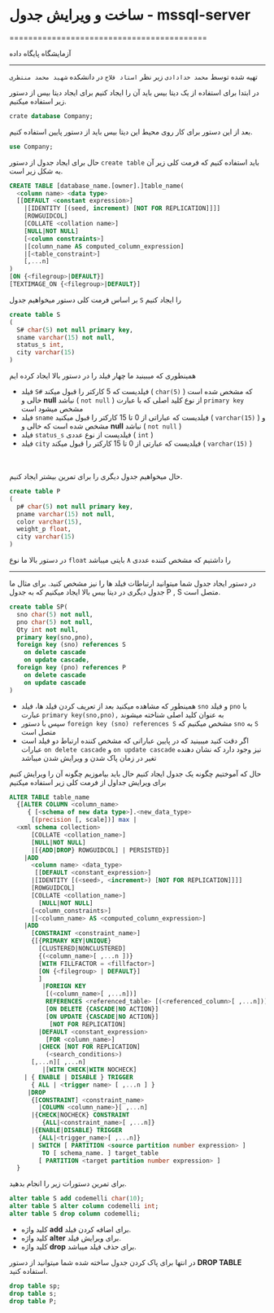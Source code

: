 # ساخت و ویرایش جدول - mssql-server 

==========================================

آزمایشگاه پایگاه داده

------------------------------------------

تهیه شده توسط `محمد خدادادی` زیر نظر `استاد فلاح` در دانشکده `شهید محمد منتظری`

در ابتدا برای استفاده از یک دیتا بیس باید آن را ایجاد کنیم برای ایجاد دیتا بیس از دستور زیر استفاده میکنیم.

`````````sql
crate database Company;
`````````

بعد از این  دستور برای  کار روی محیط  این دیتا بیس باید از دستور پایین استفاده کنیم.

`````````sql
use Company;
`````````

حال برای ایجاد جدول از دستور `create table`  باید استفاده کنیم که فرمت کلی زیر آن به شکل زیر است.

`````````sql
CREATE TABLE [database_name.[owner].]table_name(
  <column name> <data type>
  [[DEFAULT <constant expression>]
    |[IDENTITY [(seed, increment) [NOT FOR REPLICATION]]]]
    [ROWGUIDCOL]
    [COLLATE <collation name>]
    [NULL|NOT NULL]
    [<column constraints>]
    |[column_name AS computed_column_expression]
    |[<table_constraint>]
    [,...n]
)
[ON {<filegroup>|DEFAULT}]
[TEXTIMAGE_ON {<filegroup>|DEFAULT}]
`````````

بر اساس فرمت کلی دستور میخواهیم جدول `S` را ایجاد کنیم

`````````sql
create table S
(
  S# char(5) not null primary key,
  sname varchar(15) not null,
  status_s int,
  city varchar(15)
)
`````````

همینطوری که میبینید ما  چهار فیلد را در دستور بالا ایجاد کرده ایم

- فیلد `S#` فیلدیست که 5 کارکتر را قبول میکند ( `char(5)` ) که مشخص شده است خالی و **null** نباشد ( `not null` ) از نوع کلید اصلی که با عبارت `primary key` مشخص میشود است
- فیلد `sname` فیلدیست که عباراتی از 0 تا 15 کارکتر را قبول میکنید ( `varchar(15)` ) و مشخص شده است که خالی و **null** نباشد ( `not null` )
- فیلد `status_s` فیلدیست از نوع عددی ( `int` )
- فیلد `city` فیلدیست که عبارتی از 0 تا 15 کارکتر را قبول میکند ( `varchar(15)` )

\
\
حال میخواهیم جدول دیگری را برای تمرین بیشتر ایجاد کنیم.

`````````sql
create table P
(
  p# char(5) not null primary key,
  pname varchar(15) not null,
  color varchar(15),
  weight_p float,
  city varchar(15)
)
`````````

در دستور بالا ما نوع `float` را داشتیم که مشخص کننده عددی ۸ بایتی میباشد

------------------------------------------

در دستور ایجاد جدول شما میتوانید ارتباطات فیلد ها را نیز مشخص کنید.
برای مثال ما جدول دیگری در دیتا بیس بالا  ایجاد میکنیم که به جدول P , S متصل است.

`````````sql
create table SP(
  sno char(5) not null,
  pno char(5) not null,
  Qty int not null,
  primary key(sno,pno),
  foreign key (sno) references S
    on delete cascade
    on update cascade,
  foreign key (pno) references P
    on delete cascade
    on update cascade
)
`````````

- همینطور که مشاهده میکنید بعد از تعریف کردن فیلد ها، فیلد `sno` و فیلد `pno` با عبارت `primary key(sno,pno),` به عنوان کلید اصلی شناخته میشوند
- سپس با دستور `foreign key (sno) references S` مشخص میکنیم که `sno` به `S` متصل است
- اگر دقت کنید میبینید که در پایین عباراتی که مشخص کننده ارتباط دو فیلد است عبارات `on delete cascade` و `on update cascade` نیز وجود دارد که نشان دهنده تغیر در زمان پاک شدن و ویرایش شدن میباشد

حال که آموختیم چگونه یک جدول ایجاد کنیم حال باید بیاموزیم چگونه آن را ویرایش کنیم برای ویرایش جداول از فرمت کلی زیر استفاده میکنیم

`````````sql
ALTER TABLE table_name
  {[ALTER COLUMN <column_name>
     { [<schema of new data type>].<new_data_type>
      [(precision [, scale])] max |
  <xml schema collection>
      [COLLATE <collation_name>]
      [NULL|NOT NULL]
      |[{ADD|DROP} ROWGUIDCOL] | PERSISTED}]
    |ADD
      <column name> <data_type>
       [[DEFAULT <constant_expression>]
      |[IDENTITY [(<seed>, <increment>) [NOT FOR REPLICATION]]]]
      [ROWGUIDCOL]
      [COLLATE <collation_name>]
        [NULL|NOT NULL]
      [<column_constraints>]
      |[<column_name> AS <computed_column_expression>]
    |ADD
      [CONSTRAINT <constraint_name>]
      {[{PRIMARY KEY|UNIQUE}
        [CLUSTERED|NONCLUSTERED]
        {(<column_name>[ ,...n ])}
        [WITH FILLFACTOR = <fillfactor>]
        [ON {<filegroup> | DEFAULT}]
        ]
         |FOREIGN KEY
          [(<column_name>[ ,...n])]
          REFERENCES <referenced_table> [(<referenced_column>[ ,...n])]
          [ON DELETE {CASCADE|NO ACTION}]
          [ON UPDATE {CASCADE|NO ACTION}]
           [NOT FOR REPLICATION]
        |DEFAULT <constant_expression>
          [FOR <column_name>]
        |CHECK [NOT FOR REPLICATION]
          (<search_conditions>)
      [,...n][ ,...n]
         |[WITH CHECK|WITH NOCHECK]
    | { ENABLE | DISABLE } TRIGGER
      { ALL | <trigger name> [ ,...n ] }
     |DROP
      {[CONSTRAINT] <constraint_name>
        |COLUMN <column_name>}[ ,...n]
      |{CHECK|NOCHECK} CONSTRAINT
         {ALL|<constraint_name>[ ,...n]}
      |{ENABLE|DISABLE} TRIGGER
        {ALL|<trigger_name>[ ,...n]}
      | SWITCH [ PARTITION <source partition number expression> ]
         TO [ schema_name. ] target_table
        [ PARTITION <target partition number expression> ]
  }
`````````

برای تمرین دستورات زیر را انجام بدهید.

`````````sql
alter table S add codemelli char(10);
alter table S alter column codemelli int;
alter table S drop column codemelli;
`````````

- کلید واژه **add** برای اضافه کردن فیلد.
- کلید واژه **alter** برای ویرایش فیلد.
- کلید واژه **drop** برای حذف فیلد میباشد.

در انتها برای پاک کردن  جدول ساخته شده شما میتوانید از دستور **DROP TABLE** استفاده کنید.

`````````sql
drop table sp;
drop table s;
drop table P;
`````````
